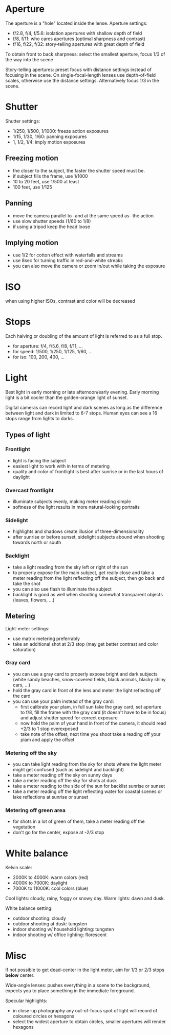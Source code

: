 # Aperture
The aperture is a "hole" located inside the lense. Aperture settings:
- f/2.8, f/4, f/5.6: isolation apertures with shallow depth of field
- f/8, f/11: who cares apertures (optimal sharpness and contrast)
- f/16, f/22, f/32: story-telling apertures with great depth of field

To obtain front to back sharpness: select the smallest aperture, focus 1/3 of the way into the scene

Story-telling apertures: preset focus with distance settings instead of focusing in the scene. On single-focal-length lenses use depth-of-field scales, otherwise use the distance settings. Alternatively focus 1/3 in the scene.

# Shutter
Shutter settings:
- 1/250, 1/500, 1/1000: freeze action exposures
- 1/15, 1/30, 1/60: panning exposures
- 1, 1/2, 1/4: imply motion exposures

## Freezing motion
- the closer to the subject, the faster the shutter speed must be.
- if subject fills the frame, use 1/1000
- 10 to 20 feet, use 1/500 at least
- 100 feet, use 1/125

## Panning
- move the camera parallel to -and at the same speed as- the action
- use slow shutter speeds (1/60 to 1/8)
- if using a tripod keep the head loose

## Implying motion
- use 1/2 for cotton effect with waterfalls and streams
- use 8sec for turning traffic in red-and-white streaks
- you can also move the camera or zoom in/out while taking the exposure

# ISO
when using higher ISOs, contrast and color will be decreased

# Stops
Each halving or doubling of the amount of light is referred to as a full stop.
- for aperture: f/4, f/5.6, f/8, f/11, ...
- for speed: 1/500, 1/250, 1/125, 1/60, ...
- for iso: 100, 200, 400, ...

# Light
Best light in early morning or late afternoon/early evening. Early morning light is a bit cooler than the golden-orange light of sunset.

Digital cameras can record light and dark scenes as long as the difference between light and dark in limited to 6-7 stops. Human eyes can see a 16 stops range from lights to darks.

## Types of light
### Frontlight
- light is facing the subject
- easiest light to work with in terms of metering
- quality and color of frontlight is best after sunrise or in the last hours of daylight

### Overcast frontlight
- illuminate subjects evenly, making meter reading simple
- softness of the light results in more natural-looking portraits

### Sidelight
- highlights and shadows create illusion of three-dimensionality
- after sunrise or before sunset, sidelight subjects abound when shooting towards north or south

### Backlight
- take a light reading from the sky left or right of the sun
- to properly expose for the main subject, get really close and take a meter reading from the light reflecting off the subject, then go back and take the shot
- you can also use flash to illuminate the subject
- backlight is good as well when shooting somewhat transparent objects (leaves, flowers, ...)

## Metering
Light-meter settings:
- use matrix metering preferrably
- take an additional shot at 2/3 stop (may get better contrast and color saturation)

### Gray card
- you can use a gray card to properly expose bright and dark subjects (white sandy beaches, snow-covered fields, black animals, blacky shiny cars, ...)
- hold the gray card in front of the lens and meter the light reflecting off the card
- you can use your palm instead of the gray card:
  - first calibrate your plam, in full sun take the gray card, set aperture to f/8, fill the frame with the gray card (it doesn't have to be in focus) and adjust shutter speed for correct exposure
  - now hold the palm of your hand in front of the camera, it should read +2/3 to 1 stop overexposed
  - take note of the offset, next time you shoot take a reading off your plam and apply the offset

### Metering off the sky
- you can take light reading from the sky for shots where the light meter might get confused (such as sidelight and backlight)
- take a meter reading off the sky on sunny days
- take a meter reading off the sky for shots at dusk
- take a meter reading to the side of the sun for backlist sunrise or sunset
- take a meter reading off the light reflecting water for coastal scenes or lake reflections at sunrise or sunset

### Metering off green area
- for shots in a lot of green of them, take a meter reading off the vegetation
- don't go for the center, expose at -2/3 stop

# White balance
Kelvin scale:
- 2000K to 4000K: warm colors (red)
- 4000K to 7000K: daylight
- 7000K to 11000K: cool colors (blue)

Cool lights: cloudy, rainy, foggy or snowy day. Warm lights: dawn and dusk.

White balance setting:
- outdoor shooting: cloudy
- outdoor shooting at dusk: tungsten
- indoor shooting w/ household lighting: tungsten
- indoor shooting w/ office lighting: florescent

# Misc
If not possible to get dead-center in the light meter, aim for 1/3 or 2/3 stops **below** center.

Wide-angle lenses: pushes everything in a scene to the background, expects you to place something in the immediate foreground.

Specular highlights:
- in close-up photography any out-of-focus spot of light will record of coloured circles or hexagons
- select the widest aperture to obtain circles, smaller apertures will render hexagons
